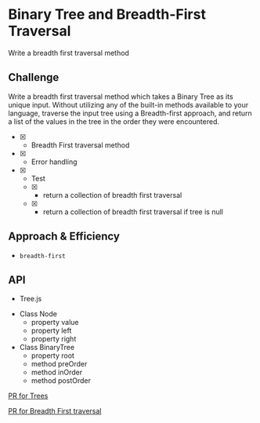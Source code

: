 # Binary Tree and Breadth-First Traversal
<!-- Short summary or background information -->
Write a breadth first traversal method

## Challenge
<!-- Description of the challenge -->
Write a breadth first traversal method which takes a Binary Tree as its unique input. Without utilizing any of the built-in methods available to your language, traverse the input tree using a Breadth-first approach, and return a list of the values in the tree in the order they were encountered.


- [x] - Breadth First traversal method
- [x] - Error handling
- [x] - Test
  - [x] - return a collection of breadth first traversal
  - [x] - return a collection of breadth first traversal if tree is null

## Approach & Efficiency
<!-- What approach did you take? Why? What is the Big O space/time for this approach? -->

- `breadth-first`


## API
<!-- Description of each method publicly available to your Stack and Queue-->

* Tree.js
- Class Node
  - property value
  - property left
  - property right
- Class BinaryTree
  - property root
  - method preOrder
  - method inOrder
  - method postOrder


[PR for Trees](https://github.com/astrokd/data-structures-and-algorithms/pull/43)

[PR for Breadth First traversal](https://github.com/astrokd/data-structures-and-algorithms/pull/45)